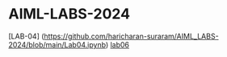 # AIML-LABS-2024
[LAB-04] (https://github.com/haricharan-suraram/AIML_LABS-2024/blob/main/Lab04.ipynb)
[lab06](https://colab.research.google.com/drive/13k6jcS51vfz3OzGoY_RIe3uC8PoqwB-h#scrollTo=7MxkceRGtrqF)
